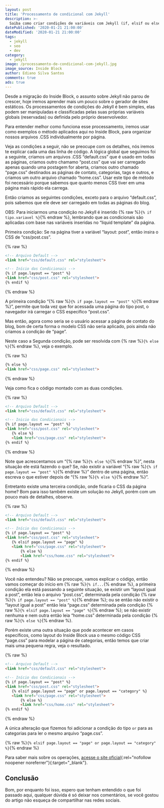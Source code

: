 ```yaml
---
layout: post
title: 'Processamento de condicional com Jekyll'
description: >-
  Saiba como criar condições de variáveis com Jekyll (if, elsif ou else).
datePublished: '2020-01-21 21:00:00'
dateModified: '2020-01-21 21:00:00'
tags:
  - jekyll
  - seo
  - dev
category:
  - jekyll
image: /processamento-de-condicional-com-jekyll.jpg
image_source: Inside Block
author: Ediano Silva Santos
comments: true
ads: true
---
```


Desde a migração do Inside Block, o assunto sobre Jekyll não parou de crescer, hoje iremos aprender mais um pouco sobre o gerador de sites estáticos. Os processamentos de condições do Jekyll é bem simples, elas podem ser manipuladas e classificadas pelas suas próprias variáveis globais (reservadas) ou definida pelo próprio desenvolvedor.

Para entender melhor como funciona esse processamento, iremos usar como exemplos o método aplicados aqui no Inside Block, para organizar nossos arquivos .CSS individualmente por página.

Veja as condições a seguir, não se preocupe com os detalhes, nós iremos te explicar cada uma das linha de código. A lógica global que seguimos foi a seguinte, criamos um arquivos .CSS “default.css” que é usado em todas as páginas, criamos outro chamamo “post.css” que vai ser carregado apenas quando uma postagem for aberta, criamos outro chamado “page.css” destinados as páginas de contato, categorias, tags e outros, e criamos um outro arquivo chamado “home.css”. Usar este tipo de método foi necessário porque sabemos que quanto menos CSS tiver em uma página mais rápido ela carrega.

Então criamos as seguintes condições, exceto para o arquivo “default.css”, pois sabemos que ele deve ser carregado em todas as páginas do blog.

OBS: Para iniciarmos uma condição no Jekyll é inserido {% raw %}`{% if tipo.variavel %}`{% endraw %}, lembrando que as condicionais são aplicadas com base nas variáveis inseridas no “liquid template” da página.

Primeira condição: Se na página tiver a variável “layout: post”, então insira o CSS de “css/post.css”. 

{% raw %}
```html
<!-- Arquivo Default -->
<link href="css/default.css" rel="stylesheet">

<!-- Início das Condicionais -->
{% if page.layout == "post" %}
<link href="css/post.css" rel="stylesheet">
{% endif %}
```
{% endraw %}

A primeira condição “{% raw %}`{% if page.layout == "post" %}`{% endraw %}”, permite que toda vez que for acessada uma página do tipo post, o navegador irá carregar o CSS específico “post.css”.

Mas então, agora como seria se o usuário acessar a página de contato do blog, bom de certa forma o modelo CSS não seria aplicado, pois ainda não criamos a condição de “page”.

Neste caso a Segunda condição, pode ser resolvida com {% raw %}`{% else %}`{% endraw %}, veja o exemplo.

{% raw %}
```html
{% else %}
<link href="css/page.css" rel="stylesheet">
```
{% endraw %}

Veja como fica o código montado com as duas condições.

{% raw %}
```html
<!-- Arquivo Default -->
<link href="css/default.css" rel="stylesheet">

<!-- Inicio das Condicionais -->
{% if page.layout == "post" %}
<link href="css/post.css" rel="stylesheet">
   {% else %}
   <link href="css/page.css" rel="stylesheet">
{% endif %}
```
{% endraw %}

Note que acrescentamos um “{% raw %}`{% else %}`{% endraw %}”, nesta situação ele está fazendo o que? Se, não existir a variável “{% raw %}`{% if page.layout == "post" %}`{% endraw %}” dentro de uma página, então escreva o que estiver depois de “{% raw %}`{% else %}`{% endraw %}”.

Entretanto existe uma terceira condição, onde ficaria o CSS da página home? Bom para isso também existe um solução no Jekyll, porém com um pouco mais de detalhes, observe.

{% raw %}
```html
<!-- Arquivo Default -->
<link href="css/default.css" rel="stylesheet">

<!-- Início das Condicionais -->
{% if page.layout == "post" %}
<link href="css/post.css" rel="stylesheet">
   {% elsif page.layout == "page" %}
   <link href="css/page.css" rel="stylesheet">
       {% else %}
       <link href="css/home.css" rel="stylesheet">
{% endif %}
```
{% endraw %}

Você não entendeu? Não se preocupe, vamos explicar o código, então vamos começar do início em {% raw %}`{% if...`{% endraw %}, a primeira condição ela está passando a seguinte situação, se existir um “layout igual a post”, então leia o arquivo “post.css”, determinada pela condição {% raw %}`{% if page.layout == "post" %}`{% endraw %}; ou se então não existir o “layout igual a post” então leia “page.css” determinada pela condição {% raw %}`{% elsif page.layout == "page" %}`{% endraw %}; se não existir nenhuma e nem outra então leia “home.css” determinada pela condição {% raw %}`{% else %}`{% endraw %}.

Porém existe uma outra situação que pode acontecer em casos específicos, como layout do Inside Block usa o mesmo código CSS “page.css” para modelar a página de categorias, então temos que criar mais uma pequena regra, veja o resultado.

{% raw %}
```html
<!-- Arquivo Default -->
<link href="css/default.css" rel="stylesheet">

<!-- Início das Condicionais -->
{% if page.layout == "post" %}
<link href="css/post.css" rel="stylesheet">
   {% elsif page.layout == "page" or page.layout == "category" %}
   <link href="css/page.css" rel="stylesheet">
       {% else %}
       <link href="css/home.css" rel="stylesheet">
{% endif %}
```
{% endraw %}

A única alteração que fizemos foi adicionar a condição do tipo `or` para as categorias para ler o mesmo arquivo “page.css”.

{% raw %}`{% elsif page.layout == "page" or page.layout == "category" %}`{% endraw %}

Para saber mais sobre os operações, [acesse o site oficial](https://shopify.github.io/liquid/basics/operators/){:rel="nofollow noopener noreferrer"}{:target="_blank"}.

## Conclusão
Bom, por enquanto foi isso, espero que tenham entendido o que foi passado aqui, qualquer dúvida é só deixar nos comentários, se você gostou do artigo não esqueça de compartilhar nas redes sociais.
